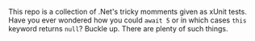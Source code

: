 This repo is a collection of .Net's tricky momments given as xUnit tests. Have you ever wondered how you could ```await 5``` or in which cases ```this``` keyword returns ```null```? Buckle up. There are plenty of such things.